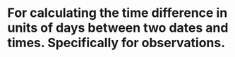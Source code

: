 # For calculating the time difference in units of days between two dates and times. Specifically for observations.
